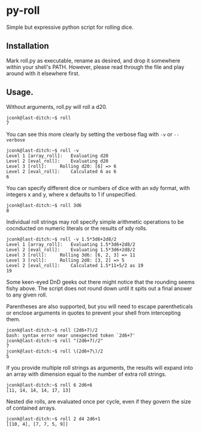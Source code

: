# py-roll
Simple but expressive python script for rolling dice.

## Installation

Mark roll.py as executable, rename as desired, and drop it somewhere within your shell's PATH. However, please read through the file and play around with it elsewhere first. 

## Usage. 

Without arguments, roll.py will roll a d20.

```
jconk@last-ditch:~$ roll
7
```

You can see this more clearly by setting the verbose flag with `-v` or `--verbose`

```
jconk@last-ditch:~$ roll -v
Level 1 [array_roll]:	Evaluating d20
Level 2 [eval_roll]:	Evaluating d20
Level 3 [roll]:		Rolling d20: [6] => 6
Level 2 [eval_roll]:	Calculated 6 as 6
6
```
You can specify different dice or numbers of dice with an xdy format, with integers x and y, where x defaults to 1 if unspecified.

```
jconk@last-ditch:~$ roll 3d6
8
```

Individual roll strings may roll specify simple arithmetic operations to be cocnducted on numeric literals or the results of xdy rolls. 

```
jconk@last-ditch:~$ roll -v 1.5*3d6+2d8/2
Level 1 [array_roll]:	Evaluating 1.5*3d6+2d8/2
Level 2 [eval_roll]:	Evaluating 1.5*3d6+2d8/2
Level 3 [roll]:		Rolling 3d6: [6, 2, 3] => 11
Level 3 [roll]:		Rolling 2d8: [3, 2] => 5
Level 2 [eval_roll]:	Calculated 1.5*11+5/2 as 19
19
```

Some keen-eyed DnD geeks out there might notice that the rounding seems fishy above. The script does not round down until it spits out a final answer to any given roll. 

Parentheses are also supported, but you will need to escape parentheticals or enclose arguments in quotes to prevent your shell from intercepting them. 

```
jconk@last-ditch:~$ roll (2d6+7)/2
bash: syntax error near unexpected token `2d6+7'
jconk@last-ditch:~$ roll "(2d6+7)/2"
7
jconk@last-ditch:~$ roll \(2d6+7\)/2
5
```

If you provide multiple roll strings as arguments, the results will expand into an array with dimension equal to the number of extra roll strings.

```
jconk@last-ditch:~$ roll 6 2d6+6
[11, 14, 14, 14, 17, 13]
```
Nested die rolls, are evaluated once per cycle, even if they govern the size of contained arrays. 

```
jconk@last-ditch:~$ roll 2 d4 2d6+1
[[10, 4], [7, 7, 5, 9]]
```

